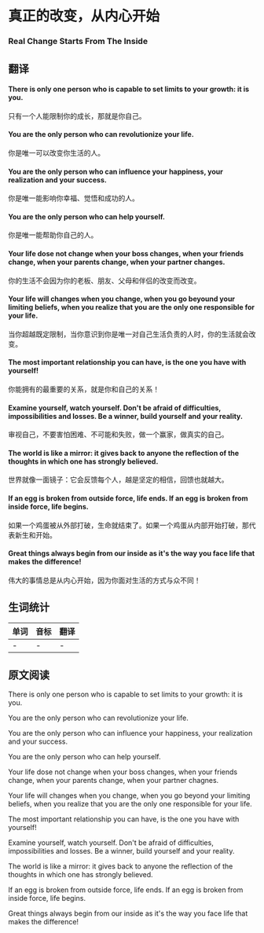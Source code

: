 # 真正的改变，从内心开始

### Real Change Starts From The Inside

## 翻译
#### There is only one person who is capable to set limits to your growth: it is you.
只有一个人能限制你的成长，那就是你自己。
#### You are the only person who can revolutionize your life.
你是唯一可以改变你生活的人。
#### You are the only person who can influence your happiness, your realization and your success.
你是唯一能影响你幸福、觉悟和成功的人。
#### You are the only person who can help yourself.
你是唯一能帮助你自己的人。  
#### Your life dose not change when your boss changes, when your friends change, when your parents change, when your partner changes.
你的生活不会因为你的老板、朋友、父母和伴侣的改变而改变。
#### Your life will changes when you change, when you go beyound your limiting beliefs, when you realize that you are the only one responsible for your life.
当你超越既定限制，当你意识到你是唯一对自己生活负责的人时，你的生活就会改变。
#### The most important relationship you can have, is the one you have with yourself!
你能拥有的最重要的关系，就是你和自己的关系！
#### Examine yourself, watch yourself. Don't be afraid of difficulties, impossibilities and losses. Be a winner, build yourself and your reality.
审视自己，不要害怕困难、不可能和失败，做一个赢家，做真实的自己。
#### The world is like a mirror: it gives back to anyone the reflection of the thoughts in which one has strongly believed.
世界就像一面镜子：它会反馈每个人，越是坚定的相信，回馈也就越大。
#### If an egg is broken from outside force, life ends. If an egg is broken from inside force, life begins.
如果一个鸡蛋被从外部打破，生命就结束了。如果一个鸡蛋从内部开始打破，那代表新生和开始。
#### Great things always begin from our inside as it's the way you face life that makes the difference!
伟大的事情总是从内心开始，因为你面对生活的方式与众不同！

## 生词统计 
| 单词 | 音标 | 翻译 |
| - | - | - |
| - | - | - |


## 原文阅读

There is only one person who is capable to set limits to your growth: it is you.

You are the only person who can revolutionize your life.

You are the only person who can influence your happiness, your realization and your success.

You are the only person who can help yourself.

Your life dose not change when your boss changes, when your friends change, when your parents change, when your partner chagnes.

Your life will changes when you change, when you go beyond your limiting beliefs, when you realize that you are the only one responsible for your life.

The most important relationship you can have, is the one you have with yourself!

Examine yourself, watch yourself. Don't be afraid of difficulties, impossibilities and losses. Be a winner, build yourself and your reality.

The world is like a mirror: it gives back to anyone the reflection of the thoughts in which one has strongly believed.

If an egg is broken from outside force, life ends. If an egg is broken from inside force, life begins.

Great things always begin from our inside as it's the way you face life that makes the difference!

<src-rtyAudio :src="'https://rtyxmd.gitee.io/rtyresources2020/May/Real%20Change%20Starts%20From%20The%20Inside.mp3'"></src-rtyAudio>